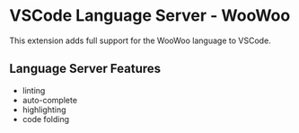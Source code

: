 # VSCode Language Server - WooWoo

This extension adds full support for the WooWoo language to VSCode.

## Language Server Features

- linting
- auto-complete
- highlighting
- code folding
